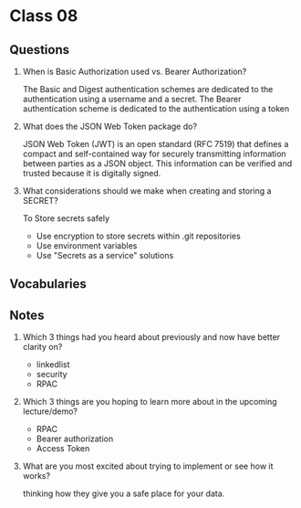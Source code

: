 # Class 08

## Questions
1. When is Basic Authorization used vs. Bearer Authorization?

    The Basic and Digest authentication schemes are dedicated to the authentication using a username and a secret. The Bearer authentication scheme is dedicated to the authentication using a token
1. What does the JSON Web Token package do?

    JSON Web Token (JWT) is an open standard (RFC 7519) that defines a compact and self-contained way for securely transmitting information between parties as a JSON object. This information can be verified and trusted because it is digitally signed.
1. What considerations should we make when creating and storing a SECRET?

    To Store secrets safely
    * Use encryption to store secrets within .git repositories
    * Use environment variables
    * Use "Secrets as a service" solutions

## Vocabularies



## Notes
1. Which 3 things had you heard about previously and now have better clarity on?
    * linkedlist
    * security
    * RPAC
1. Which 3 things are you hoping to learn more about in the upcoming lecture/demo?
    * RPAC
    * Bearer authorization
    * Access Token
1. What are you most excited about trying to implement or see how it works?

    thinking how they give you a safe place for your data.